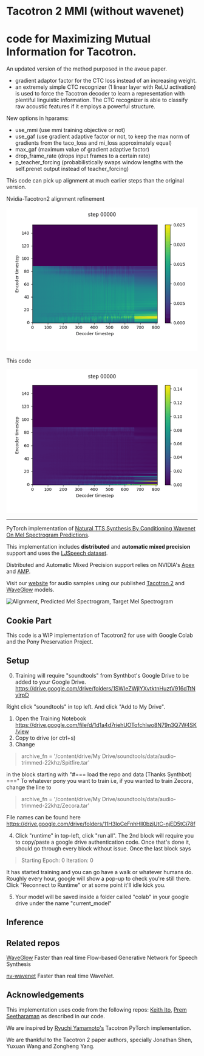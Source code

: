 # Tacotron 2 MMI (without wavenet)
# code for Maximizing Mutual Information for Tacotron.
An updated version of the method purposed in the avoue paper.
 - gradient adaptor factor for the CTC loss instead of an increasing weight.
 - an extremely simple CTC recognizer (1 linear layer with ReLU activation) is used to force the Tacotron decoder 
 to learn a representation with plentiful linguistic information. The CTC recognizer is able to classify 
 raw acoustic features if it employs a powerful structure.

New options in hparams:
 - use_mmi (use mmi training objective or not)
 - use_gaf (use gradient adaptive factor or not, to keep the max norm of gradients 
 from the taco_loss and mi_loss approximately equal)
 - max_gaf (maximum value of gradient adaptive factor)
 - drop_frame_rate (drops input frames to a certain rate)
 - p_teacher_forcing (probabilistically swaps window lengths with the self.prenet output instead of teacher_forcing)

This code can pick up alignment at much earlier steps than the original version.

Nvidia-Tacotron2 alignment refinement

![NVIDIA-Tacotron2](alignment_fig/nv.gif)

This code

![This code](alignment_fig/df_mi.gif)
 
 
---------------------------
                    

PyTorch implementation of [Natural TTS Synthesis By Conditioning
Wavenet On Mel Spectrogram Predictions](https://arxiv.org/pdf/1712.05884.pdf). 

This implementation includes **distributed** and **automatic mixed precision** support
and uses the [LJSpeech dataset](https://keithito.com/LJ-Speech-Dataset/).

Distributed and Automatic Mixed Precision support relies on NVIDIA's [Apex] and [AMP].

Visit our [website] for audio samples using our published [Tacotron 2] and
[WaveGlow] models.

![Alignment, Predicted Mel Spectrogram, Target Mel Spectrogram](tensorboard.png)


## Cookie Part
This code is a WIP implementation of Tacotron2 for use with Google Colab and the Pony Preservation Project.

## Setup
0. Training will require "soundtools" from Synthbot's Google Drive to be added to your Google Drive.
https://drive.google.com/drive/folders/1SWIeZWjIYXvtktnHuztV916dTtNylrpD

Right click "soundtools" in top left. And click "Add to My Drive".

1. Open the Training Notebook https://drive.google.com/file/d/1d1a4d7riehUOTofchlwo8N79n3Q7W4SK/view
2. Copy to drive (or ctrl+s)
3. Change
>archive_fn = '/content/drive/My Drive/soundtools/data/audio-trimmed-22khz/Spitfire.tar'

in the block starting with "#=== load the repo and data (Thanks Synthbot) ==="
To whatever pony you want to train i.e, if you wanted to train Zecora, change the line to

>archive_fn = '/content/drive/My Drive/soundtools/data/audio-trimmed-22khz/Zecora.tar'

File names can be found here https://drive.google.com/drive/folders/11H3IoCeFnhHll0bzjUtC-njED5tCi78f

4. Click "runtime" in top-left, click "run all".
The 2nd block will require you to copy/paste a google drive authentication code. Once that's done it, should go through every block without issue.
Once the last block says
>Starting Epoch: 0 Iteration: 0

It has started training and you can go have a walk or whatever humans do.
Roughly every hour, google will show a pop-up to check you're still there. Click "Reconnect to Runtime" or at some point it'll idle kick you.

5. Your model will be saved inside a folder called "colab" in your google drive under the name "current_model"

## Inference



## Related repos
[WaveGlow](https://github.com/NVIDIA/WaveGlow) Faster than real time Flow-based
Generative Network for Speech Synthesis

[nv-wavenet](https://github.com/NVIDIA/nv-wavenet/) Faster than real time
WaveNet.

## Acknowledgements
This implementation uses code from the following repos: [Keith
Ito](https://github.com/keithito/tacotron/), [Prem
Seetharaman](https://github.com/pseeth/pytorch-stft) as described in our code.

We are inspired by [Ryuchi Yamamoto's](https://github.com/r9y9/tacotron_pytorch)
Tacotron PyTorch implementation.

We are thankful to the Tacotron 2 paper authors, specially Jonathan Shen, Yuxuan
Wang and Zongheng Yang.


[WaveGlow]: https://drive.google.com/file/d/1WsibBTsuRg_SF2Z6L6NFRTT-NjEy1oTx/view?usp=sharing
[Tacotron 2]: https://drive.google.com/file/d/1c5ZTuT7J08wLUoVZ2KkUs_VdZuJ86ZqA/view?usp=sharing
[pytorch 1.0]: https://github.com/pytorch/pytorch#installation
[website]: https://nv-adlr.github.io/WaveGlow
[ignored]: https://github.com/NVIDIA/tacotron2/blob/master/hparams.py#L22
[Apex]: https://github.com/nvidia/apex
[AMP]: https://github.com/NVIDIA/apex/tree/master/apex/amp
